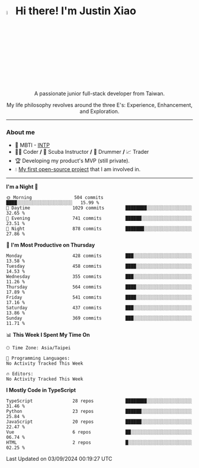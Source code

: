 # <img src="https://media.giphy.com/media/hvRJCLFzcasrR4ia7z/giphy.gif" width="5%">Hi there! I'm Justin Xiao
<p align="center">A passionate junior full-stack developer from Taiwan.  </p>
<p align="center">My life philosophy revolves around the three E's: Experience, Enhancement, and Exploration.</p>

---
### About me
- 👀 MBTI - [INTP](https://www.16personalities.com/intp-personality)
- 👨‍💻 Coder **/** 🤿 Scuba Instructor **/** 🥁 Drummer **/** 📈 Trader
- 🏆 Developing my product's MVP (still private).
- 💧 [My first open-source project](https://github.com/Game-as-a-Service/Game-Lobby-Web) that I am involved in.

---
<!--START_SECTION:waka-->
**I'm a Night 🦉** 

```text
🌞 Morning                504 commits         ████░░░░░░░░░░░░░░░░░░░░░   15.99 % 
🌆 Daytime                1029 commits        ████████░░░░░░░░░░░░░░░░░   32.65 % 
🌃 Evening                741 commits         ██████░░░░░░░░░░░░░░░░░░░   23.51 % 
🌙 Night                  878 commits         ███████░░░░░░░░░░░░░░░░░░   27.86 % 
```
📅 **I'm Most Productive on Thursday** 

```text
Monday                   428 commits         ███░░░░░░░░░░░░░░░░░░░░░░   13.58 % 
Tuesday                  458 commits         ████░░░░░░░░░░░░░░░░░░░░░   14.53 % 
Wednesday                355 commits         ███░░░░░░░░░░░░░░░░░░░░░░   11.26 % 
Thursday                 564 commits         ████░░░░░░░░░░░░░░░░░░░░░   17.89 % 
Friday                   541 commits         ████░░░░░░░░░░░░░░░░░░░░░   17.16 % 
Saturday                 437 commits         ███░░░░░░░░░░░░░░░░░░░░░░   13.86 % 
Sunday                   369 commits         ███░░░░░░░░░░░░░░░░░░░░░░   11.71 % 
```


📊 **This Week I Spent My Time On** 

```text
🕑︎ Time Zone: Asia/Taipei

💬 Programming Languages: 
No Activity Tracked This Week

🔥 Editors: 
No Activity Tracked This Week
```

**I Mostly Code in TypeScript** 

```text
TypeScript               28 repos            ████████░░░░░░░░░░░░░░░░░   31.46 % 
Python                   23 repos            ██████░░░░░░░░░░░░░░░░░░░   25.84 % 
JavaScript               20 repos            ██████░░░░░░░░░░░░░░░░░░░   22.47 % 
Vue                      6 repos             ██░░░░░░░░░░░░░░░░░░░░░░░   06.74 % 
HTML                     2 repos             █░░░░░░░░░░░░░░░░░░░░░░░░   02.25 % 
```




 Last Updated on 03/09/2024 00:19:27 UTC
<!--END_SECTION:waka-->
